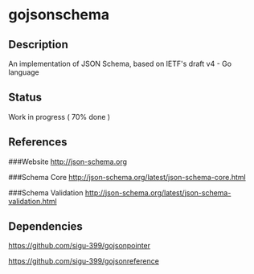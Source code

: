 # gojsonschema

## Description
An implementation of JSON Schema, based on IETF's draft v4 - Go language

## Status
Work in progress ( 70% done )

## References

###Website
http://json-schema.org

###Schema Core
http://json-schema.org/latest/json-schema-core.html

###Schema Validation
http://json-schema.org/latest/json-schema-validation.html

## Dependencies
https://github.com/sigu-399/gojsonpointer

https://github.com/sigu-399/gojsonreference
